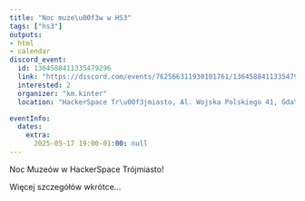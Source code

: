 ```yaml
---
title: "Noc muze\u00f3w w HS3"
tags: ["hs3"]
outputs:
- html
- calendar
discord_event:
  id: 1364588411335479296
  link: "https://discord.com/events/762566311930101761/1364588411335479296"
  interested: 2
  organizer: "km.kinter"
  location: "HackerSpace Tr\u00f3jmiasto, Al. Wojska Polskiego 41, Gda\u0144sk"

eventInfo:
  dates:
    extra:
      2025-05-17 19:00-01:00: null
---
```

Noc Muzeów w HackerSpace Trójmiasto!

Więcej szczegółów wkrótce...
